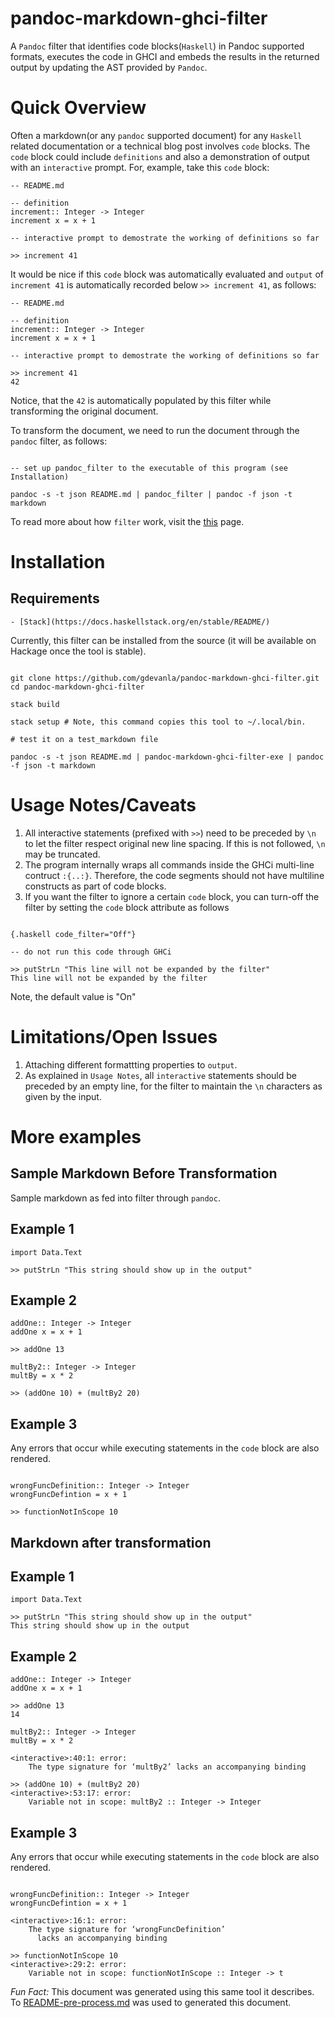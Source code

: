 pandoc-markdown-ghci-filter
===========================

A `Pandoc` filter that identifies code blocks(`Haskell`) in Pandoc
supported formats, executes the code in GHCI and embeds the results in
the returned output by updating the AST provided by `Pandoc`.

Quick Overview
==============

Often a markdown(or any `pandoc` supported document) for any `Haskell`
related documentation or a technical blog post involves `code` blocks.
The `code` block could include `definitions` and also a demonstration of
output with an `interactive` prompt. For, example, take this `code`
block:

``` {.haskell code-filter="Off"}
-- README.md

-- definition
increment:: Integer -> Integer
increment x = x + 1

-- interactive prompt to demostrate the working of definitions so far

>> increment 41
```

It would be nice if this `code` block was automatically evaluated and
`output` of `increment 41` is automatically recorded below
`>> increment 41`, as follows:

``` {.haskell}
-- README.md

-- definition
increment:: Integer -> Integer
increment x = x + 1

-- interactive prompt to demostrate the working of definitions so far

>> increment 41
42

```

Notice, that the `42` is automatically populated by this filter while
transforming the original document.

To transform the document, we need to run the document through the
`pandoc` filter, as follows:

``` {.shell}

-- set up pandoc_filter to the executable of this program (see Installation)

pandoc -s -t json README.md | pandoc_filter | pandoc -f json -t markdown
```

To read more about how `filter` work, visit the
[this](https://pandoc.org/filters.html) page.

Installation
============

Requirements
------------

    - [Stack](https://docs.haskellstack.org/en/stable/README/)

Currently, this filter can be installed from the source (it will be
available on Hackage once the tool is stable).

``` {.shell}

git clone https://github.com/gdevanla/pandoc-markdown-ghci-filter.git
cd pandoc-markdown-ghci-filter

stack build

stack setup # Note, this command copies this tool to ~/.local/bin.

# test it on a test_markdown file

pandoc -s -t json README.md | pandoc-markdown-ghci-filter-exe | pandoc -f json -t markdown
```

Usage Notes/Caveats
===================

1.  All interactive statements (prefixed with `>>`) need to be preceded
    by `\n` to let the filter respect original new line spacing. If this
    is not followed, `\n` may be truncated.
2.  The program internally wraps all commands inside the GHCi multi-line
    contruct `:{..:}`. Therefore, the code segments should not have
    multiline constructs as part of code blocks.
3.  If you want the filter to ignore a certain `code` block, you can
    turn-off the filter by setting the `code` block attribute as follows

``` {.markdown}

{.haskell code_filter="Off"}

-- do not run this code through GHCi

>> putStrLn "This line will not be expanded by the filter"
This line will not be expanded by the filter
```

Note, the default value is "On"

Limitations/Open Issues
=======================

1.  Attaching different formattting properties to `output`.
2.  As explained in `Usage Notes`, all `interactive` statements should
    be preceded by an empty line, for the filter to maintain the `\n`
    characters as given by the input.

More examples
=============

Sample Markdown Before Transformation
-------------------------------------

Sample markdown as fed into filter through `pandoc`.

Example 1
---------

``` {.haskell code-filter="Off"}
import Data.Text

>> putStrLn "This string should show up in the output"
```

Example 2
---------

``` {.haskell code-filter="Off"}
addOne:: Integer -> Integer
addOne x = x + 1

>> addOne 13

multBy2:: Integer -> Integer
multBy = x * 2

>> (addOne 10) + (multBy2 20)
```

Example 3
---------

Any errors that occur while executing statements in the `code` block are
also rendered.

``` {.haskell code-filter="Off"}

wrongFuncDefinition:: Integer -> Integer
wrongFuncDefintion = x + 1

>> functionNotInScope 10
```

Markdown after transformation
-----------------------------

Example 1
---------

``` {.haskell code-filter="On"}
import Data.Text

>> putStrLn "This string should show up in the output"
This string should show up in the output

```

Example 2
---------

``` {.haskell code-filter="On"}
addOne:: Integer -> Integer
addOne x = x + 1

>> addOne 13
14

multBy2:: Integer -> Integer
multBy = x * 2

<interactive>:40:1: error:
    The type signature for ‘multBy2’ lacks an accompanying binding

>> (addOne 10) + (multBy2 20)
<interactive>:53:17: error:
    Variable not in scope: multBy2 :: Integer -> Integer

```

Example 3
---------

Any errors that occur while executing statements in the `code` block are
also rendered.

``` {.haskell code-filter="On"}

wrongFuncDefinition:: Integer -> Integer
wrongFuncDefintion = x + 1

<interactive>:16:1: error:
    The type signature for ‘wrongFuncDefinition’
      lacks an accompanying binding

>> functionNotInScope 10
<interactive>:29:2: error:
    Variable not in scope: functionNotInScope :: Integer -> t

```

*Fun Fact:* This document was generated using this same tool it
describes. To [README-pre-process.md](https://github.com/gdevanla/pandoc-markdown-ghci-filter/blob/master/README-pre-process.md) was used to generated this document.
